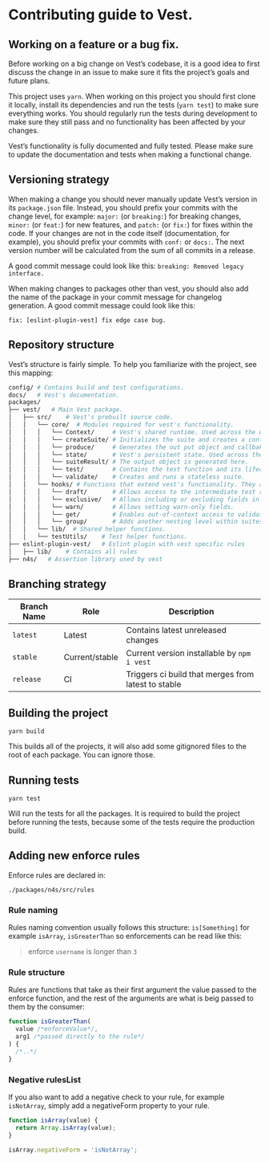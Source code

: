 # Contributing guide to Vest.

## Working on a feature or a bug fix.

Before working on a big change on Vest’s codebase, it is a good idea to first discuss the change in an issue to make sure it fits the project’s goals and future plans.

This project uses `yarn`. When working on this project you should first clone it locally, install its dependencies and run the tests (`yarn test`) to make sure everything works. You should regularly run the tests during development to make sure they still pass and no functionality has been affected by your changes.

Vest’s functionality is fully documented and fully tested. Please make sure to update the documentation and tests when making a functional change.

## Versioning strategy

When making a change you should never manually update Vest’s version in its `package.json` file. Instead, you should prefix your commits with the change level, for example: `major:` (or `breaking:`) for breaking changes, `minor:` (or `feat:`) for new features, and `patch:` (or `fix:`) for fixes within the code. If your changes are not in the code itself (documentation, for example), you should prefix your commits with `conf:` or `docs:`. The next version number will be calculated from the sum of all commits in a release.

A good commit message could look like this:
`breaking: Removed legacy interface.`

When making changes to packages other than vest, you should also add the name of the package in your commit message for changelog generation. A good commit message could look like this:

`fix: [eslint-plugin-vest] fix edge case bug.`

## Repository structure

Vest’s structure is fairly simple. To help you familiarize with the project, see this mapping:

```sh
config/ # Contains build and test configurations.
docs/   # Vest's documentation.
packages/
├── vest/   # Main Vest package.
│   ├── src/    # Vest's prebuilt source code.
│   │   └── core/  # Modules required for vest's functionality.
│   │   │   └── Context/     # Vest's shared runtime. Used across the whole library.
│   │   │   └── createSuite/ # Initializes the suite and creates a context and state.
│   │   │   └── produce/     # Generates the out put object and callbaks.
│   │   │   └── state/       # Vest's persistent state. Used across the whole library.
│   │   │   └── suiteResult/ # The output object is generated here.
│   │   │   └── test/        # Contains the test function and its lifecycle.
│   │   │   └── validate/    # Creates and runs a stateless suite.
│   │   └── hooks/ # Functions that extend vest's functionality. They all use Context.
│   │   │   └── draft/       # Allows access to the intermediate test result.
│   │   │   └── exclusive/   # Allows including or excluding fields in runtime.
│   │   │   └── warn/        # Allows setting warn-only fields.
│   │   │   └── get/         # Enables out-of-context access to validation results.
│   │   │   └── group/       # Adds another nesting level within suites.
│   │   └── lib/  # Shared helper functions.
│   │   └── testUtils/    # Test helper functions.
├── eslint-plugin-vest/   # Eslint plugin with vest specific rules
│   ├── lib/    # Contains all rules
├── n4s/   # Assertion library used by vest
```

## Branching strategy

| Branch Name | Role           | Description                                         |
| ----------- | -------------- | --------------------------------------------------- |
| `latest`    | Latest         | Contains latest unreleased changes                  |
| `stable`    | Current/stable | Current version installable by `npm i vest`         |
| `release`   | CI             | Triggers ci build that merges from latest to stable |

## Building the project

```
yarn build
```

This builds all of the projects, it will also add some gitignored files to the root of each package. You can ignore those.

## Running tests

```
yarn test
```

Will run the tests for all the packages. It is required to build the project before running the tests, because some of the tests require the production build.

## Adding new enforce rules

Enforce rules are declared in:

```
./packages/n4s/src/rules
```

### Rule naming

Rules naming convention usually follows this structure: `is[Something]` for example `isArray`, `isGreaterThan` so enforcements can be read like this:

> enforce `username` is longer than `3`

### Rule structure

Rules are functions that take as their first argument the value passed to the enforce function, and the rest of the arguments are what is beig passed to them by the consumer:

```js
function isGreaterThan(
  value /*enforceValue*/,
  arg1 /*passed directly to the rule*/
) {
  /*..*/
}
```

### Negative rulesList

If you also want to add a negative check to your rule, for example `isNotArray`, simply add a negativeForm property to your rule.

```js
function isArray(value) {
  return Array.isArray(value);
}

isArray.negativeForm = 'isNotArray';
```
